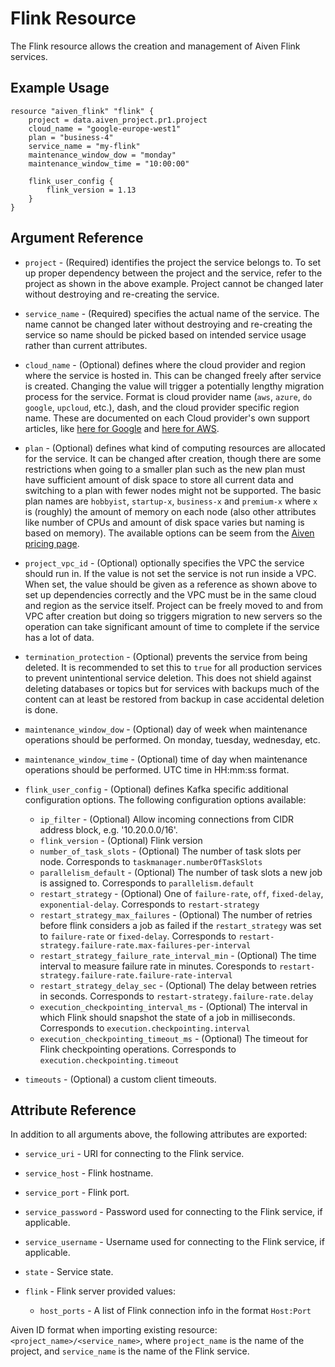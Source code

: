# Flink Resource

The Flink resource allows the creation and management of Aiven Flink services.

## Example Usage

```hcl
resource "aiven_flink" "flink" {
    project = data.aiven_project.pr1.project
    cloud_name = "google-europe-west1"
    plan = "business-4"
    service_name = "my-flink"
    maintenance_window_dow = "monday"
    maintenance_window_time = "10:00:00"
    
    flink_user_config {
        flink_version = 1.13
    }
}
```

## Argument Reference

* `project` - (Required) identifies the project the service belongs to. To set up proper dependency
between the project and the service, refer to the project as shown in the above example.
Project cannot be changed later without destroying and re-creating the service.

* `service_name` - (Required) specifies the actual name of the service. The name cannot be changed
later without destroying and re-creating the service so name should be picked based on
intended service usage rather than current attributes.

* `cloud_name` - (Optional) defines where the cloud provider and region where the service is hosted
in. This can be changed freely after service is created. Changing the value will trigger
a potentially lengthy migration process for the service. Format is cloud provider name
(`aws`, `azure`, `do` `google`, `upcloud`, etc.), dash, and the cloud provider
specific region name. These are documented on each Cloud provider's own support articles,
like [here for Google](https://cloud.google.com/compute/docs/regions-zones/) and
[here for AWS](https://docs.aws.amazon.com/AmazonRDS/latest/UserGuide/Concepts.RegionsAndAvailabilityZones.html).

* `plan` - (Optional) defines what kind of computing resources are allocated for the service. It can
be changed after creation, though there are some restrictions when going to a smaller
plan such as the new plan must have sufficient amount of disk space to store all current
data and switching to a plan with fewer nodes might not be supported. The basic plan
names are `hobbyist`, `startup-x`, `business-x` and `premium-x` where `x` is
(roughly) the amount of memory on each node (also other attributes like number of CPUs
and amount of disk space varies but naming is based on memory). The available options can be seem from the [Aiven pricing page](https://aiven.io/pricing).

* `project_vpc_id` - (Optional) optionally specifies the VPC the service should run in. If the value
is not set the service is not run inside a VPC. When set, the value should be given as a
reference as shown above to set up dependencies correctly and the VPC must be in the same
cloud and region as the service itself. Project can be freely moved to and from VPC after
creation but doing so triggers migration to new servers so the operation can take
significant amount of time to complete if the service has a lot of data.

* `termination_protection` - (Optional) prevents the service from being deleted. It is recommended to
set this to `true` for all production services to prevent unintentional service
deletion. This does not shield against deleting databases or topics but for services
with backups much of the content can at least be restored from backup in case accidental
deletion is done.

* `maintenance_window_dow` - (Optional) day of week when maintenance operations should be performed. 
On monday, tuesday, wednesday, etc.

* `maintenance_window_time` - (Optional) time of day when maintenance operations should be performed. 
UTC time in HH:mm:ss format.

* `flink_user_config` - (Optional) defines Kafka specific additional configuration options. The following 
configuration options available:
    * `ip_filter` - (Optional) Allow incoming connections from CIDR address block, e.g. '10.20.0.0/16'.
    * `flink_version` - (Optional) Flink version
    * `number_of_task_slots` - (Optional) The number of task slots per node. Corresponds to `taskmanager.numberOfTaskSlots`
    * `parallelism_default` - (Optional) The number of task slots a new job is assigned to. Corresponds to `parallelism.default`
    * `restart_strategy` - (Optional) One of `failure-rate`, `off`, `fixed-delay`, `exponential-delay`. Corresponds to `restart-strategy`
    *  `restart_strategy_max_failures` - (Optional) The number of retries before flink considers a job as failed if the `restart_strategy` was set to `failure-rate` or `fixed-delay`. Corresponds to `restart-strategy.failure-rate.max-failures-per-interval`
    * `restart_strategy_failure_rate_interval_min` - (Optional) The time interval to measure failure rate in minutes. Coresponds to `restart-strategy.failure-rate.failure-rate-interval`
    * `restart_strategy_delay_sec` - (Optional) The delay between retries in seconds. Corresponds to `restart-strategy.failure-rate.delay`
    * `execution_checkpointing_interval_ms` - (Optional) The interval in which Flink should snapshot the state of a job in milliseconds. Corresponds to `execution.checkpointing.interval`
    * `execution_checkpointing_timeout_ms` - (Optional) The timeout for Flink checkpointing operations. Corresponds to `execution.checkpointing.timeout`
    
* `timeouts` - (Optional) a custom client timeouts.

## Attribute Reference

In addition to all arguments above, the following attributes are exported:

* `service_uri` - URI for connecting to the Flink service.

* `service_host` - Flink hostname.

* `service_port` - Flink port.

* `service_password` - Password used for connecting to the Flink service, if applicable.

* `service_username` - Username used for connecting to the Flink service, if applicable.

* `state` - Service state.

* `flink` - Flink server provided values:
    * `host_ports` - A list of Flink connection info in the format `Host:Port`

Aiven ID format when importing existing resource: `<project_name>/<service_name>`, where `project_name`
is the name of the project, and `service_name` is the name of the Flink service.
